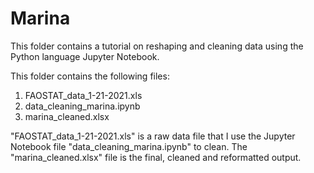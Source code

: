 # Marina
This folder contains a tutorial on reshaping and cleaning data using the Python language Jupyter Notebook.

This folder contains the following files:
1) FAOSTAT_data_1-21-2021.xls
2) data_cleaning_marina.ipynb
3) marina_cleaned.xlsx

"FAOSTAT_data_1-21-2021.xls" is a raw data file that I use the Jupyter Notebook file "data_cleaning_marina.ipynb" to clean. The "marina_cleaned.xlsx" file is the final, cleaned and reformatted output. 
